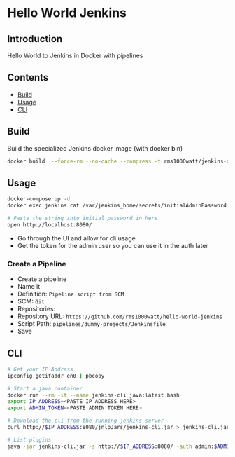 # Hello World Jenkins

## Introduction

Hello World to Jenkins in Docker with pipelines

## Contents

- [Build](#build)
- [Usage](#usage)
- [CLI](#cli)

## Build

Build the specialized Jenkins docker image (with docker bin)

```bash
docker build  --force-rm --no-cache --compress -t rms1000watt/jenkins-docker:latest .
```

## Usage

```bash
docker-compose up -d
docker exec jenkins cat /var/jenkins_home/secrets/initialAdminPassword | pbcopy

# Paste the string into initial password in here
open http://localhost:8080/
```

- Go through the UI and allow for cli usage
- Get the token for the admin user so you can use it in the auth later

### Create a Pipeline
- Create a pipeline
- Name it
- Definition: `Pipeline script from SCM`
- SCM: `Git`
- Repositories: 
- Repository URL: `https://github.com/rms1000watt/hello-world-jenkins`
- Script Path: `pipelines/dummy-projects/Jenkinsfile`
- Save


## CLI

```bash
# Get your IP Address
ipconfig getifaddr en0 | pbcopy

# Start a java container
docker run --rm -it --name jenkins-cli java:latest bash
export IP_ADDRESS=<PASTE IP ADDRESS HERE>
export ADMIN_TOKEN=<PASTE ADMIN TOKEN HERE>

# Download the cli from the running jenkins server
curl http://$IP_ADDRESS:8080/jnlpJars/jenkins-cli.jar > jenkins-cli.jar

# List plugins
java -jar jenkins-cli.jar -s http://$IP_ADDRESS:8080/ -auth admin:$ADMIN_TOKEN list-plugins
```
